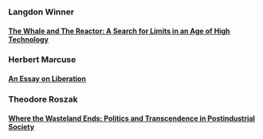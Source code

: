 ### Langdon Winner
#### [The Whale and The Reactor: A Search for Limits in an Age of High Technology](https://j-lyman.github.io/Exerpts/The-Whale-and-the-Reactor)

### Herbert Marcuse
#### [An Essay on Liberation](https://j-lyman.github.io/Exerpts/An-Essay-on-Liberation)

### Theodore Roszak
#### [Where the Wasteland Ends: Politics and Transcendence in Postindustrial Society](https://j-lyman.github.io/Exerpts/Where-the-Wasteland-Ends)
